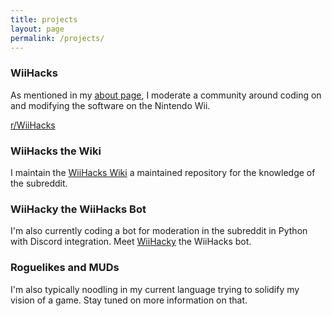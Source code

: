 ```yaml
---
title: projects
layout: page
permalink: /projects/
---
```


### WiiHacks

As mentioned in my [about page](./about.md), I moderate a community around coding on and modifying the software on the Nintendo Wii.

[r/WiiHacks](https://www.reddit.com/r/WiiHacks/)

### WiiHacks the Wiki

I maintain the [WiiHacks Wiki](http://www.wiihacks.org/main_page) a maintained repository for the knowledge of the subreddit.

### WiiHacky the WiiHacks Bot

I'm also currently coding a bot for moderation in the subreddit in Python with Discord integration. Meet [WiiHacky](https://github.com/bloodythorn/wiihacky) the WiiHacks bot.

### Roguelikes and MUDs

I'm also typically noodling in my current language trying to solidify my vision of a game. Stay tuned on more information on that.